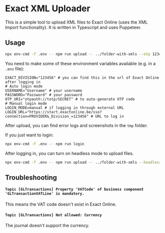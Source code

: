 # Exact XML Uploader

This is a simple tool to upload XML files to Exact Online (uses the XML Import functionality). It is written in Typescript and uses Puppeteer.

## Usage

```bash
npx env-cmd -f .env -- npm run upload -- ../folder-with-xmls --otp 123456
```

You need to make some of these environment variables available (e.g. in a `.env` file):

```
EXACT_DIVISION="123456" # you can find this in the url of Exact Online after logging in
# Auto login mode
USERNAME="Username" # your username
PASSWORD="Password" # your password
OTP_URI="otpauth://totp/SECRET" # to auto-generate OTP code
# Manual login mode
LOGIN_MODE=manual # if logging in through external URL
LOGIN_URL="https://start.exactonline.be/sso?connection=PROVIDER&_Division_=123456" # URL to log in
```

After upload, you can find error logs and screenshots in the `tmp` folder.

If you just want to login:

```bash
npx env-cmd -f .env -- npm run login
```

After logging in, you can turn on headless mode to upload files.

```bash
npx env-cmd -f .env -- npm run upload -- ../folder-with-xmls --headless
```

## Troubleshooting

#### `Topic [GLTransactions] Property 'VATCode' of business component 'GLTransactionVATLine' is mandatory.`

This means the VAT code doesn't exist in Exact Online.

#### `Topic [GLTransactions] Not allowed: Currency`

The journal doesn't support the currency.